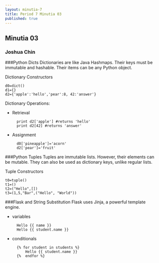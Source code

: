 ```yaml
---
layout: minutia-7
title: Period 7 Minutia 03
published: true
---
```


## Minutia 03
### Joshua Chin

###Python Dicts
Dictionaries are like Java Hashmaps.  Their keys must be immutable and hashable.  Their items can be any Python object.

Dictionary Constructors

	d0=dict()
	d1={}
	d2={'apple':'hello','pear':8, 42:'answer'}
	
Dictionary Operations:

* Retrieval
	
		print d2['apple'] #returns 'hello'
		print d2[42] #returns 'answer'
		
* Assignment
	
		d0['pineapple']='acorn'
		d2['pear']='fruit'
		
###Python Tuples
Tuples are immutable lists. However, their elements can be mutable.
They can also be used as dictionary keys, unlike regular lists.

Tuple Constructors

	t0=tuple()
	t1=()
	t2=("Hello",[])
	t3=(1,5,"Bar",("Hello", "World"))
	
###Flask and String Substitution
Flask uses Jinja, a powerful template engine.
	
* variables
	
		Hello {{ name }}
		Hello {{ student.name }}

* conditionals
	
		{% for student in students %}
			Hello {{ student.name }}
		{%  endfor %}
